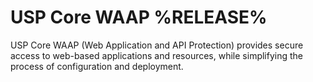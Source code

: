 # USP Core WAAP %RELEASE%

USP Core WAAP (Web Application and API Protection) provides secure access to web-based applications and resources,
while simplifying the process of configuration and deployment.

